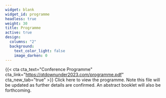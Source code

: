 ```yaml
---
widget: blank
widget_id: programme
headless: true
weight: 30
title: Programme
active: true
design:
  columns: "2"
  background:
    text_color_light: false
    image_darken: 0
---
```

{{< cta cta_text="Conference Programme" cta_link="https://qtdownunder2023.com/programme.pdf" cta_new_tab="true" >}}
Click here to view the programme. Note this file will be updated as further details are confirmed. An abstract booklet will also be forthcoming. 
